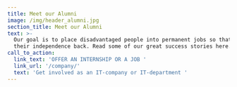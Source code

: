 ```yaml
---
title: Meet our Alumni
image: /img/header_alumni.jpg
section_title: Meet our Alumni
text: >-
  Our goal is to place disadvantaged people into permanent jobs so that they get
  their independence back. Read some of our great success stories here.
call_to_action:
  link_text: 'OFFER AN INTERNSHIP OR A JOB '
  link_url: '/company/'
  text: 'Get involved as an IT-company or IT-department '
---
```

